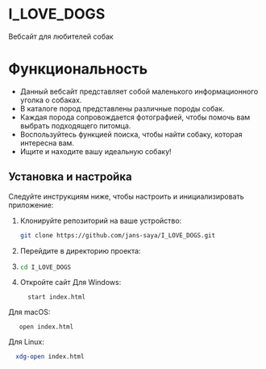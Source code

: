 # I_LOVE_DOGS
Вебсайт для любителей собак

# Функциональность

- Данный вебсайт представляет собой маленького информационного уголка о собаках.
- В каталоге пород представлены различные породы собак.
- Каждая порода сопровождается фотографией, чтобы помочь вам выбрать подходящего питомца.
- Воспользуйтесь функцией поиска, чтобы найти собаку, которая интересна вам.
- Ищите и находите вашу идеальную собаку!

## Установка и настройка

Следуйте инструкциям ниже, чтобы настроить и инициализировать приложение:

1. Клонируйте репозиторий на ваше устройство:

   ```bash
   git clone https://github.com/jans-saya/I_LOVE_DOGS.git

2. Перейдите в директорию проекта:
3. ```bash
   cd I_LOVE_DOGS

4. Откройте сайт
  Для Windows:
      
         start index.html

  Для macOS:

       open index.html
            
  Для Linux:
   ```bash
     xdg-open index.html


 
